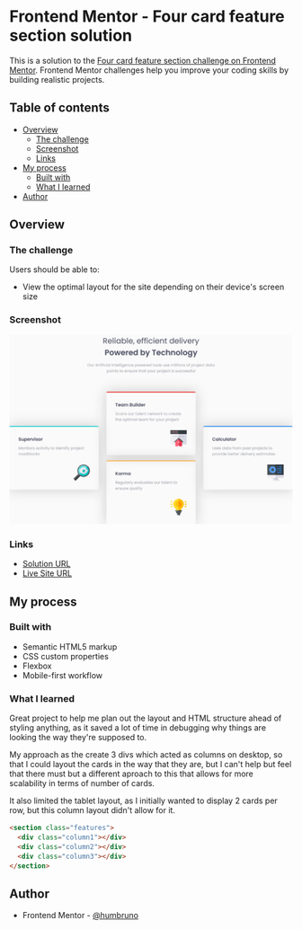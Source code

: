 # Frontend Mentor - Four card feature section solution

This is a solution to the [Four card feature section challenge on Frontend Mentor](https://www.frontendmentor.io/challenges/four-card-feature-section-weK1eFYK). Frontend Mentor challenges help you improve your coding skills by building realistic projects.

## Table of contents

- [Overview](#overview)
  - [The challenge](#the-challenge)
  - [Screenshot](#screenshot)
  - [Links](#links)
- [My process](#my-process)
  - [Built with](#built-with)
  - [What I learned](#what-i-learned)
- [Author](#author)

## Overview

### The challenge

Users should be able to:

- View the optimal layout for the site depending on their device's screen size

### Screenshot

![](images/final-screenshot.png)

### Links

- [Solution URL](https://github.com/humbruno/humbruno.github.io/blob/931f9a95358cbc7e6af8b7a15e31b31c43096bd6/four-card-feature/index.html)
- [Live Site URL](https://humbruno.github.io/four-card-feature/index.html)

## My process

### Built with

- Semantic HTML5 markup
- CSS custom properties
- Flexbox
- Mobile-first workflow

### What I learned

Great project to help me plan out the layout and HTML structure ahead of styling anything, as it saved a lot of time in debugging why things are looking the way they're supposed to.

My approach as the create 3 divs which acted as columns on desktop, so that I could layout the cards in the way that they are, but I can't help but feel that there must but a different aproach to this that allows for more scalability in terms of number of cards.

It also limited the tablet layout, as I initially wanted to display 2 cards per row, but this column layout didn't allow for it.

```html
<section class="features">
  <div class="column1"></div>
  <div class="column2"></div>
  <div class="column3"></div>
</section>
```

## Author

- Frontend Mentor - [@humbruno](https://www.frontendmentor.io/profile/humbruno)
